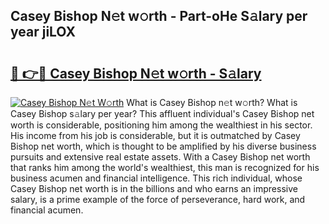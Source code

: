 ## Casey Bishop N𝚎t w𝚘rth - Part-oHe S𝚊lary per year jiLOX

# <h2><a href="http://gc468b.nevu.top/?p=Casey+Bishop">🔗 👉🔴 Casey Bishop N𝚎t w𝚘rth - S𝚊lary</a></h2>

[![Casey Bishop N𝚎t W𝚘rth](https://i.imgur.com/Oavwk0R.jpeg)](http://gc468b.nevu.top/?p=Casey+Bishop)
What is Casey Bishop n𝚎t w𝚘rth? What is Casey Bishop s𝚊lary per year?
This affluent individual's Casey Bishop net worth is considerable, positioning him among the wealthiest in his sector. His income from his job is considerable, but it is outmatched by Casey Bishop net worth, which is thought to be amplified by his diverse business pursuits and extensive real estate assets. With a Casey Bishop net worth that ranks him among the world's wealthiest, this man is recognized for his business acumen and financial intelligence. This rich individual, whose Casey Bishop net worth is in the billions and who earns an impressive salary, is a prime example of the force of perseverance, hard work, and financial acumen.
